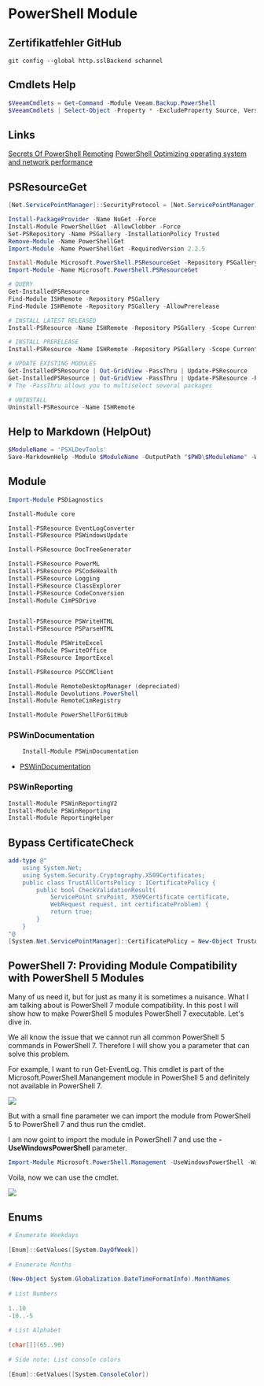 # PowerShell Module

## Zertifikatfehler GitHub

```shell
git config --global http.sslBackend schannel
```

## Cmdlets Help

```powershell
$VeeamCmdlets = Get-Command -Module Veeam.Backup.PowerShell
$VeeamCmdlets | Select-Object -Property * -ExcludeProperty Source, Version, ModuleName, ResolvedCommand, HelpUri | ConvertTo-Csv -Delimiter ';' -NoTypeInformation | Out-File -FilePath "A:\Veeam\VeeamCmdlets.csv" -Encoding utf8
```

## Links

[Secrets Of PowerShell Remoting](https://github.com/devops-collective-inc/secrets-of-powershell-remoting)
[PowerShell Optimizing operating system and network performance](https://learn.microsoft.com/en-us/biztalk/technical-guides/windows-powershell-scripts)

## PSResourceGet

```powershell
[Net.ServicePointManager]::SecurityProtocol = [Net.ServicePointManager]::SecurityProtocol -bor [Net.SecurityProtocolType]::Tls12

Install-PackageProvider -Name NuGet -Force
Install-Module PowerShellGet -AllowClobber -Force
Set-PSRepository -Name PSGallery -InstallationPolicy Trusted
Remove-Module -Name PowerShellGet
Import-Module -Name PowerShellGet -RequiredVersion 2.2.5

Install-Module Microsoft.PowerShell.PSResourceGet -Repository PSGallery
Import-Module -Name Microsoft.PowerShell.PSResourceGet

# QUERY
Get-InstalledPSResource
Find-Module ISHRemote -Repository PSGallery 
Find-Module ISHRemote -Repository PSGallery -AllowPrerelease

# INSTALL LATEST RELEASED
Install-PSResource -Name ISHRemote -Repository PSGallery -Scope CurrentUser

# INSTALL PRERELEASE
Install-PSResource -Name ISHRemote -Repository PSGallery -Scope CurrentUser -Prerelease

# UPDATE EXISTING MODULES
Get-InstalledPSResource | Out-GridView -PassThru | Update-PSResource 
Get-InstalledPSResource | Out-GridView -PassThru | Update-PSResource -Prerelease
# The -PassThru allows you to multiselect several packages

# UNINSTALL
Uninstall-PSResource -Name ISHRemote
```

## Help to Markdown (HelpOut)

```powershell
$ModuleName = 'PSXLDevTools'
Save-MarkdownHelp -Module $ModuleName -OutputPath "$PWD\$ModuleName" -Wiki -SkipCommandType Alias
```

## Module

```powershell
Import-Module PSDiagnostics

Install-Module core

Install-PSResource EventLogConverter
Install-PSResource PSWindowsUpdate

Install-PSResource DocTreeGenerator

Install-PSResource PowerML
Install-PSResource PSCodeHealth
Install-PSResource Logging
Install-PSResource ClassExplorer
Install-PSResource CodeConversion
Install-Module CimPSDrive


Install-PSResource PSWriteHTML
Install-PSResource PSParseHTML

Install-Module PSWriteExcel
Install-Module PSwriteOffice
Install-PSResource ImportExcel

Install-PSResource PSCCMClient

Install-Module RemoteDesktopManager (depreciated)
Install-Module Devolutions.PowerShell
Install-Module RemoteCimRegistry

Install-Module PowerShellForGitHub

```

### PSWinDocumentation

```powershell
    Install-Module PSWinDocumentation
```

- [PSWinDocumentation](https://evotec.xyz/hub/scripts/pswindocumentation-powershell-module/)

### PSWinReporting

```powershell
Install-Module PSWinReportingV2
Install-Module PSWinReporting
Install-Module ReportingHelper
```

## Bypass CertificateCheck

```powershell
add-type @"
    using System.Net;
    using System.Security.Cryptography.X509Certificates;
    public class TrustAllCertsPolicy : ICertificatePolicy {
        public bool CheckValidationResult(
            ServicePoint srvPoint, X509Certificate certificate,
            WebRequest request, int certificateProblem) {
            return true;
        }
    }
"@
[System.Net.ServicePointManager]::CertificatePolicy = New-Object TrustAllCertsPolicy
```

## PowerShell 7: Providing Module Compatibility with PowerShell 5 Modules

Many of us need it, but for just as many it is sometimes a nuisance. What I am talking about is PowerShell 7 module compatibility. In this post I will show how to make PowerShell 5 modules PowerShell 7 executable. Let's dive in.

We all know the issue that we cannot run all common PowerShell 5 commands in PowerShell 7. Therefore I will show you a parameter that can solve this problem.

For example, I want to run Get-EventLog. This cmdlet is part of the Microsoft.PowerShell.Manangement module in PowerShell 5 and definitely not available in PowerShell 7.

![](https://sid-500.com/wp-content/uploads/2022/03/image-2.png)

But with a small fine parameter we can import the module from PowerShell 5 to PowerShell 7 and thus run the cmdlet.

I am now goint to import the module in PowerShell 7 and use the **\-UseWindowsPowerShell** parameter.

```powershell
Import-Module Microsoft.PowerShell.Management -UseWindowsPowerShell -WarningAction Ignore
```

Voila, now we can use the cmdlet.

![](https://sid-500.com/wp-content/uploads/2022/03/image-3.png)

## Enums

```powershell
# Enumerate Weekdays
 
[Enum]::GetValues([System.DayOfWeek])
 
# Enumerate Months
 
(New-Object System.Globalization.DateTimeFormatInfo).MonthNames
 
# List Numbers
 
1..10
-10..-5
 
# List Alphabet
 
[char[]](65..90)
 
# Side note: List console colors
 
[Enum]::GetValues([System.ConsoleColor])
```
